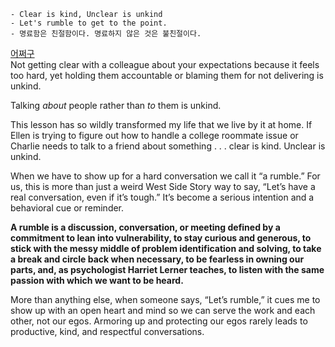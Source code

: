 

```ad-tldr
- Clear is kind, Unclear is unkind
- Let's rumble to get to the point.
- 명료함은 친절함이다. 명료하지 않은 것은 불친절이다.
```


[어쩌구](https://brenebrown.com/articles/2018/10/15/clear-is-kind-unclear-is-unkind/)  
Not getting clear with a colleague about your expectations because it feels too hard, yet holding them accountable or blaming them for not delivering is unkind.

Talking _about_ people rather than _to_ them is unkind.

This lesson has so wildly transformed my life that we live by it at home. If Ellen is trying to figure out how to handle a college roommate issue or Charlie needs to talk to a friend about something . . . clear is kind. Unclear is unkind.

When we have to show up for a hard conversation we call it “a rumble.” For us, this is more than just a weird West Side Story way to say, “Let’s have a real conversation, even if it’s tough.” It’s become a serious intention and a behavioral cue or reminder.

**A rumble is a discussion, conversation, or meeting defined by a commitment to lean into vulnerability, to stay curious and generous, to stick with the messy middle of problem identification and solving, to take a break and circle back when necessary, to be fearless in owning our parts, and, as psychologist Harriet Lerner teaches, to listen with the same passion with which we want to be heard.**

More than anything else, when someone says, “Let’s rumble,” it cues me to show up with an open heart and mind so we can serve the work and each other, not our egos. Armoring up and protecting our egos rarely leads to productive, kind, and respectful conversations.
